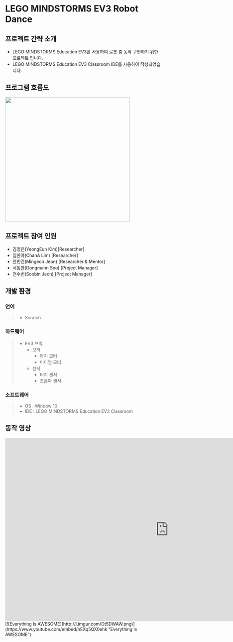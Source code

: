 # LEGO MINDSTORMS EV3 Robot Dance
## 프로젝트 간략 소개
- LEGO MINDSTORMS Education EV3를 사용하여 로봇 춤 동작 구현하기 위한 프로젝트 입니다.
- LEGO MINDSTORMS Education EV3 Classroom IDE를 사용하여 작성되었습니다.

## 프로그램 흐름도
<img src = "https://user-images.githubusercontent.com/65267954/117315714-e7c0e900-aec2-11eb-9193-b3339e172624.jpeg" width="400px" height="auto">

## 프로젝트 참여 인원
- 김영은(YeongEun Kim)[Researcher]
- 임찬아(ChanA Lim) [Researcher]
- 전민건(Mingeon Jeon) [Researcher & Mentor]
- 서동만(Dongmahn Seo) [Project Manager]
- 전수빈(Soobin Jeon) [Project Manager]

## 개발 환경

### 언어
> - Scratch
> 
### 하드웨어
> - EV3 브릭
>   - 모터
>     - 라지 모터
>     - 미디엄 모터
>   - 센서
>     - 터치 센서
>     - 초음파 센서
### 소프트웨어
> - OS : Window 10
> - IDE : LEGO MINDSTORMS Education EV3 Classroom

## 동작 영상
<iframe width="1047" height="589" src="https://www.youtube.com/embed/hEXq5QX0ehk" title="YouTube video player" frameborder="0" allow="accelerometer; autoplay; clipboard-write; encrypted-media; gyroscope; picture-in-picture" allowfullscreen></iframe>
[![Everything Is AWESOME](http://i.imgur.com/Ot5DWAW.png)](https://www.youtube.com/embed/hEXq5QX0ehk "Everything Is AWESOME")

